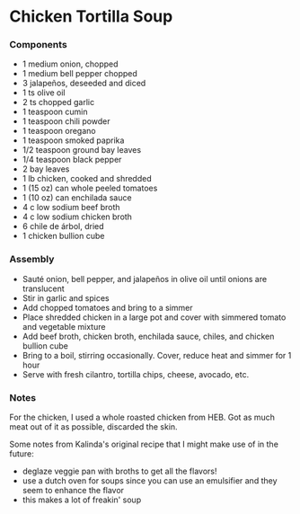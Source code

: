 # Chicken Tortilla Soup

### Components

* 1 medium onion, chopped
* 1 medium bell pepper chopped
* 3 jalapeños, deseeded and diced
* 1 ts olive oil
* 2 ts chopped garlic
* 1 teaspoon cumin
* 1 teaspoon chili powder
* 1 teaspoon oregano
* 1 teaspoon smoked paprika
* 1/2 teaspoon ground bay leaves
* 1/4 teaspoon black pepper
* 2 bay leaves
* 1 lb chicken, cooked and shredded
* 1 (15 oz) can whole peeled tomatoes
* 1 (10 oz) can enchilada sauce
* 4 c low sodium beef broth
* 4 c low sodium chicken broth
* 6 chile de árbol, dried
* 1 chicken bullion cube

### Assembly
* Sauté onion, bell pepper, and jalapeños in olive oil until onions are translucent
* Stir in garlic and spices
* Add chopped tomatoes and bring to a simmer
* Place shredded chicken in a large pot and cover with simmered tomato and vegetable mixture
* Add beef broth, chicken broth, enchilada sauce, chiles, and chicken bullion cube
* Bring to a boil, stirring occasionally. Cover, reduce heat and simmer for 1 hour
* Serve with fresh cilantro, tortilla chips, cheese, avocado, etc.

### Notes
For the chicken, I used a whole roasted chicken from HEB. Got as much meat out of it as possible, discarded the skin.

Some notes from Kalinda's original recipe that I might make use of in the future:
* deglaze veggie pan with broths to get all the flavors!
* use a dutch oven for soups since you can use an emulsifier and they seem to enhance the flavor
* this makes a lot of freakin' soup

